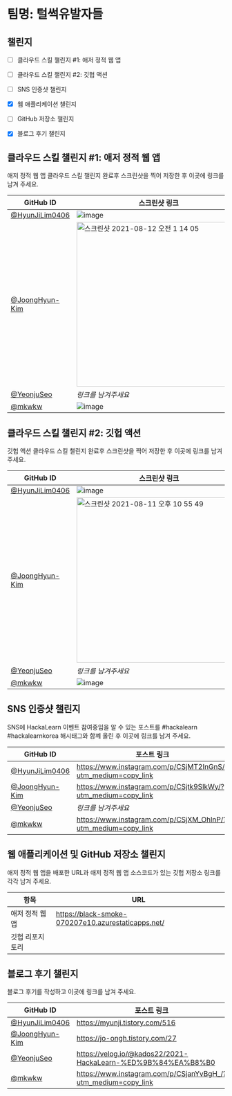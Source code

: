 # 팀명: 털썩유발자들 #

## 챌린지 ##

* [ ] 클라우드 스킬 챌린지 #1: 애저 정적 웹 앱
* [ ] 클라우드 스킬 챌린지 #2: 깃헙 액션
* [ ] SNS 인증샷 챌린지
* [x] 웹 애플리케이션 챌린지
* [ ] GitHub 저장소 챌린지
* [x] 블로그 후기 챌린지


## 클라우드 스킬 챌린지 #1: 애저 정적 웹 앱 ##

애저 정적 웹 앱 클라우드 스킬 챌린지 완료후 스크린샷을 찍어 저장한 후 이곳에 링크를 남겨 주세요.

| GitHub ID | 스크린샷 링크 |
| --------- | ------------- |
| [@HyunJiLim0406](https://github.com/HyunJiLim0406) | ![image](https://user-images.githubusercontent.com/52443695/129157313-04f26717-3002-4f34-9492-f2d69f862939.png) |
| [@JoongHyun-Kim](https://github.com/JoongHyun-Kim) | <img width="380" alt="스크린샷 2021-08-12 오전 1 14 05" src="https://user-images.githubusercontent.com/80838501/129065531-eb98ec48-4e59-48cd-84cc-b0125e12a71d.png">|
| [@YeonjuSeo](https://github.com/YeonjuSeo) | *링크를 남겨주세요* |
| [@mkwkw](https://github.com/mkwkw) |![image](https://user-images.githubusercontent.com/76611903/128788337-c4474469-7623-49eb-a9b5-15a97398ab0c.png)




## 클라우드 스킬 챌린지 #2: 깃헙 액션 ##

깃헙 액션 클라우드 스킬 챌린지 완료후 스크린샷을 찍어 저장한 후 이곳에 링크를 남겨 주세요.

| GitHub ID | 스크린샷 링크 |
| --------- | ------------- |
| [@HyunJiLim0406](https://github.com/HyunJiLim0406) | ![image](https://user-images.githubusercontent.com/52443695/129158282-a33f55ca-6989-420c-8334-5e9f2545ead8.png) |
| [@JoongHyun-Kim](https://github.com/JoongHyun-Kim) | <img width="382" alt="스크린샷 2021-08-11 오후 10 55 49" src="https://user-images.githubusercontent.com/80838501/129066686-c40f0e98-de4f-4df6-8cb3-534232bcbebb.png">|
| [@YeonjuSeo](https://github.com/YeonjuSeo) | *링크를 남겨주세요* |
| [@mkwkw](https://github.com/mkwkw) | ![image](https://user-images.githubusercontent.com/76611903/128833376-5f75a048-b780-4c75-a1f6-b683d40caff7.png)




## SNS 인증샷 챌린지 ##

SNS에 HackaLearn 이벤트 참여중임을 알 수 있는 포스트를 #hackalearn #hackalearnkorea 해시태그와 함꼐 올린 후 이곳에 링크를 남겨 주세요.

| GitHub ID | 포스트 링크 |
| --------- | ------------- |
| [@HyunJiLim0406](https://github.com/HyunJiLim0406) | https://www.instagram.com/p/CSjMT2InGnS/?utm_medium=copy_link |
| [@JoongHyun-Kim](https://github.com/JoongHyun-Kim) | https://www.instagram.com/p/CSjtk9SlkWy/?utm_medium=copy_link |
| [@YeonjuSeo](https://github.com/YeonjuSeo) | *링크를 남겨주세요* |
| [@mkwkw](https://github.com/mkwkw) | https://www.instagram.com/p/CSjXM_OhlnP/?utm_medium=copy_link




## 웹 애플리케이션 및 GitHub 저장소 챌린지 ##

애저 정적 웹 앱을 배포한 URL과 애저 정적 웹 앱 소스코드가 있는 깃헙 저장소 링크를 각각 남겨 주세요.

| 항목            | URL                                |
| --------------- | ---------------------------------- |
| 애저 정적 웹 앱 |  https://black-smoke-070207e10.azurestaticapps.net/|
| 깃헙 리포지토리 | |


## 블로그 후기 챌린지 ##

블로그 후기를 작성하고 이곳에 링크를 남겨 주세요.

| GitHub ID | 포스트 링크 |
| --------- | ------------- |
| [@HyunJiLim0406](https://github.com/HyunJiLim0406) | https://myunji.tistory.com/516 |
| [@JoongHyun-Kim](https://github.com/JoongHyun-Kim) | https://jo-ongh.tistory.com/27 |
| [@YeonjuSeo](https://github.com/YeonjuSeo) | https://velog.io/@kados22/2021-HackaLearn-%ED%9B%84%EA%B8%B0 |
| [@mkwkw](https://github.com/mkwkw) | https://www.instagram.com/p/CSjanYvBgH_/?utm_medium=copy_link
